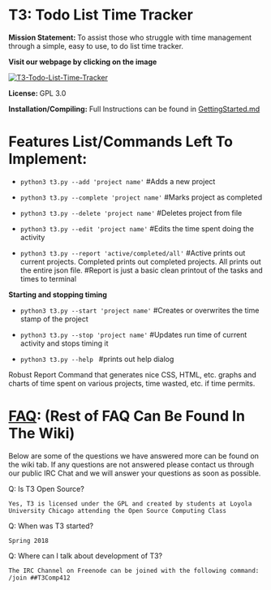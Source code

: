 # T3: Todo List Time Tracker

<b>Mission Statement: </b>
To assist those who struggle with time management through a simple, easy to use, to do list time tracker.

<b>Visit our webpage by clicking on the image</b>

[![T3-Todo-List-Time-Tracker](https://user-images.githubusercontent.com/31542650/39089914-c188bc1a-4596-11e8-906e-a37686309467.png)](https://j-adamski.github.io/T3-Todo-List-Time-Tracker/)

<b>License: </b>
GPL 3.0

<b>Installation/Compiling:</b>
Full Instructions can be found in [GettingStarted.md](https://github.com/j-adamski/T3-Todo-List-Time-Tracker/blob/master/GettingStarted.md)


# Features List/Commands Left To Implement:

- `python3 t3.py --add 'project name'`
	#Adds a new project

- `python3 t3.py --complete 'project name'`
	#Marks project as completed

- `python3 t3.py --delete 'project name'`
	#Deletes project from file

- `python3 t3.py --edit 'project name'`
	#Edits the time spent doing the activity

- `python3 t3.py --report 'active/completed/all'`
	#Active prints out current projects. Completed prints out completed projects. All prints out the entire json file.
    #Report is just a basic clean printout of the tasks and times to terminal


<b>Starting and stopping timing</b>
 - `python3 t3.py --start 'project name'`
	#Creates or overwrites the time stamp of the project

 - `python3 t3.py --stop 'project name'`
	#Updates run time of current activity and stops timing it

 - `python3 t3.py --help `
	#prints out help dialog

Robust Report Command that generates nice CSS, HTML, etc. graphs and charts of time spent on various projects, time wasted, etc. if time permits.

# [FAQ](https://github.com/j-adamski/OSC-Project-2/wiki): (Rest of FAQ Can Be Found In The Wiki)

Below are some of the questions we have answered more can be found on the wiki tab. If any questions are not answered please contact us through our public IRC Chat and we will answer your questions as soon as possible.

Q: Is T3 Open Source?

    Yes, T3 is licensed under the GPL and created by students at Loyola University Chicago attending the Open Source Computing Class

Q: When was T3 started?

    Spring 2018

Q: Where can I talk about development of T3?

    The IRC Channel on Freenode can be joined with the following command:
    /join ##T3Comp412
